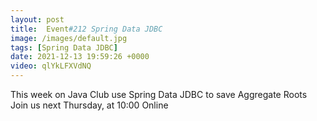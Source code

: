 ```yaml
---
layout: post
title:  Event#212 Spring Data JDBC
image: /images/default.jpg
tags: [Spring Data JDBC]
date: 2021-12-13 19:59:26 +0000
video: qlYkLFXVdNQ
---
```


This week on Java Club use Spring Data JDBC to save Aggregate Roots
Join us next Thursday, at 10:00 Online
